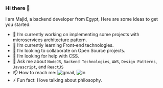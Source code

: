 ### Hi there 👋

I am Majid, a backend developer from Egypt, Here are some ideas to get you started:

- 🔭 I’m currently working on implementing some projects with microservices architecture pattern.
- 🌱 I’m currently learning Front-end technologies.
- 👯 I’m looking to collaborate on Open Source projects.
- 🤔 I’m looking for help with CSS.
- 💬 Ask me about `NodeJS`, `Backend Technologies`, `AWS`, `Design Patterns`, `Javascript`, and `ReactJS`
- 📫 How to reach me: ![gmail](https://img.shields.io/badge/gmail-personal-red), ![in](https://img.shields.io/badge/LinkedIn-0077B5?style=for-the-badge&logo=linkedin&logoColor=white)
- ⚡ Fun fact: I love talking about philosophy.

